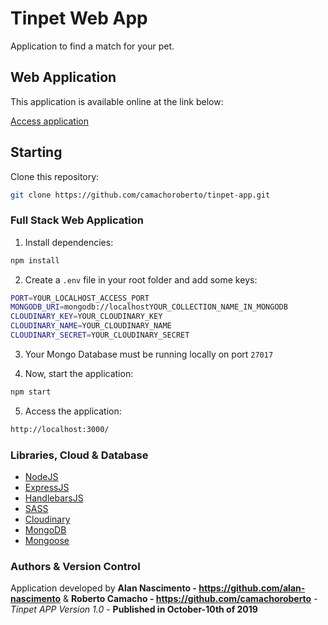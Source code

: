 # Tinpet Web App

Application to find a match for your pet.

## Web Application

This application is available online at the link below:

[Access application](https://tinpet-app.herokuapp.com/)

## Starting

Clone this repository:

```bash
git clone https://github.com/camachoroberto/tinpet-app.git
```

### Full Stack Web Application

1. Install dependencies:

```bash
npm install
```
2. Create a `.env` file in your root folder and add some keys:

```bash
PORT=YOUR_LOCALHOST_ACCESS_PORT
MONGODB_URI=mongodb://localhostYOUR_COLLECTION_NAME_IN_MONGODB
CLOUDINARY_KEY=YOUR_CLOUDINARY_KEY
CLOUDINARY_NAME=YOUR_CLOUDINARY_NAME
CLOUDINARY_SECRET=YOUR_CLOUDINARY_SECRET
```

3. Your Mongo Database must be running locally on port `27017`

4. Now, start the application:

```bash
npm start
```
5. Access the application:

```bash
http://localhost:3000/
```

### Libraries, Cloud & Database

- [NodeJS](https://nodejs.org)
- [ExpressJS](https://expressjs.com)
- [HandlebarsJS](https://handlebarsjs.com)
- [SASS](https://sass-lang.com)
- [Cloudinary](https://cloudinary.com)
- [MongoDB](https://www.mongodb.com)
- [Mongoose](https://mongoosejs.com)


### Authors & Version Control

Application developed by **Alan Nascimento - https://github.com/alan-nascimento** & **Roberto Camacho - https://github.com/camachoroberto** - *Tinpet APP Version 1.0* - **Published in October-10th of 2019**
